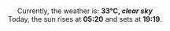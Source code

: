 <p  align="center"><br/>Currently, the weather is: <b> 33°C, <i>clear sky</i></b></br>Today, the sun rises at <b>05:20</b> and sets at <b>19:19</b>.</p>